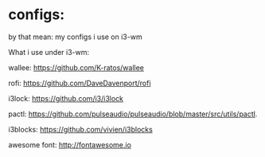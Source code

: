 # configs: 
by that mean: my configs i use on i3-wm

What i use under i3-wm:

wallee: https://github.com/K-ratos/wallee

rofi: https://github.com/DaveDavenport/rofi

i3lock: https://github.com/i3/i3lock

pactl: 
https://github.com/pulseaudio/pulseaudio/blob/master/src/utils/pactl.

i3blocks: https://github.com/vivien/i3blocks

awesome font: http://fontawesome.io
